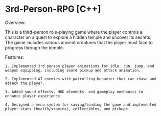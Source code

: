 # 3rd-Person-RPG [C++]

Overview:

This is a third-person role-playing game where the player controls a character on a quest to explore a hidden temple and uncover its secrets. The game includes various ancient creatures that the player must face to progress through the temple.

Features:

    1. Implemented 3rd person player animations for idle, run, jump, and weapon equipping, including sword pickup and attack animation. 

    2. Implemented AI enemies with patrolling behavior that can chase and attack the player. 

    3. Added sound effects, HUD elements, and gameplay mechanics to enhance player experience. 

    4. Designed a menu system for saving/loading the game and implemented player stats (health/stamina), collectibles, and pickups 
